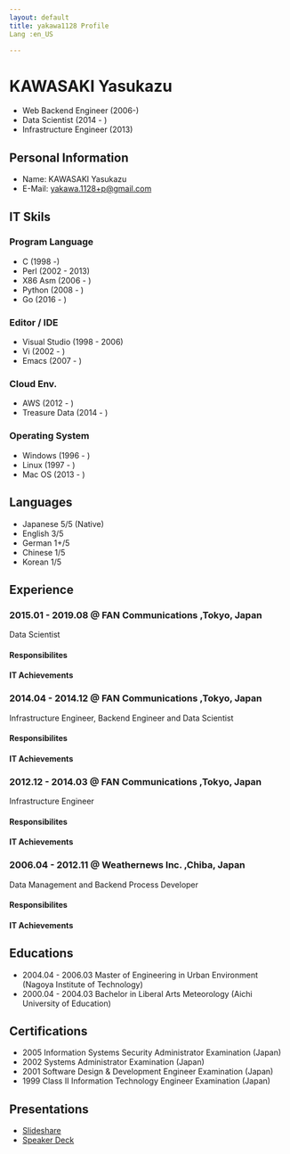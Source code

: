 ```yaml
---
layout: default
title: yakawa1128 Profile
Lang :en_US

---
```

# KAWASAKI Yasukazu

- Web Backend Engineer (2006-)
- Data Scientist (2014 - ) 
- Infrastructure Engineer (2013)

## Personal Information

- Name: KAWASAKI Yasukazu
- E-Mail: yakawa.1128+p@gmail.com

## IT Skils 
### Program Language

- C (1998 -)
- Perl (2002 - 2013)
- X86 Asm (2006 - )
- Python (2008 - )
- Go (2016 - )

### Editor / IDE

- Visual Studio (1998 - 2006)
- Vi (2002 - )
- Emacs (2007 - )

### Cloud Env.

- AWS (2012 - )
- Treasure Data (2014 - )

### Operating System

- Windows (1996 - )
- Linux (1997 - )
- Mac OS (2013 - )

## Languages
- Japanese 5/5 (Native)
- English  3/5
- German 1+/5
- Chinese 1/5
- Korean 1/5

## Experience

### 2015.01 - 2019.08 @ FAN Communications ,Tokyo, Japan
Data Scientist
#### Responsibilites
#### IT Achievements


### 2014.04 - 2014.12 @ FAN Communications ,Tokyo, Japan
Infrastructure Engineer, Backend Engineer and Data Scientist
#### Responsibilites
#### IT Achievements


### 2012.12 - 2014.03 @ FAN Communications ,Tokyo, Japan
Infrastructure Engineer
#### Responsibilites
#### IT Achievements


### 2006.04 - 2012.11 @ Weathernews Inc. ,Chiba, Japan
Data Management and Backend Process Developer
#### Responsibilites
#### IT Achievements


## Educations
- 2004.04 - 2006.03 Master of Engineering in Urban Environment (Nagoya Institute of Technology)
- 2000.04 - 2004.03 Bachelor in Liberal Arts Meteorology (Aichi University of Education)

## Certifications
- 2005 Information Systems Security Administrator Examination (Japan)
- 2002 Systems Administrator Examination (Japan)
- 2001 Software Design & Development Engineer Examination (Japan)
- 1999 Class II Information Technology Engineer Examination (Japan)


## Presentations
- [Slideshare](https://www.slideshare.net/kawa1128/)
- [Speaker Deck](https://speakerdeck.com/yakawa)
